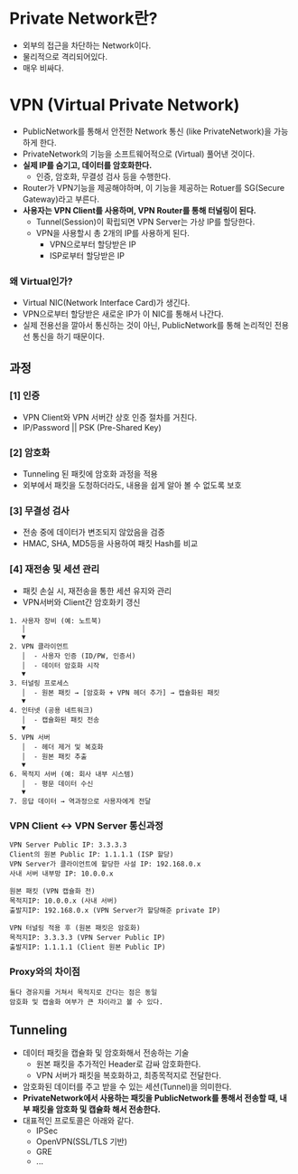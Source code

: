# Private Network란?
- 외부의 접근을 차단하는 Network이다.
- 물리적으로 격리되어있다.
- 매우 비싸다.

# VPN (Virtual Private Network)
- PublicNetwork를 통해서 안전한 Network 통신 (like PrivateNetwork)을 가능하게 한다.
- PrivateNetwork의 기능을 소프트웨어적으로 (Virtual) 풀어낸 것이다.
- **실제 IP를 숨기고, 데이터를 암호화한다.**
  - 인증, 암호화, 무결성 검사 등을 수행한다.
- Router가 VPN기능을 제공해야하며, 이 기능을 제공하는 Rotuer를 SG(Secure Gateway)라고 부른다.
- **사용자는 VPN Client를 사용하며, VPN Router를 통해 터널링이 된다.**
  - Tunnel(Session)이 확립되면 VPN Server는 가상 IP를 할당한다. 
  - VPN을 사용할시 총 2개의 IP를 사용하게 된다.
    - VPN으로부터 할당받은 IP
    - ISP로부터 할당받은 IP

### 왜 Virtual인가?
- Virtual NIC(Network Interface Card)가 생긴다.
- VPN으로부터 할당받은 새로운 IP가 이 NIC를 통해서 나간다.
- 실제 전용선을 깔아서 통신하는 것이 아닌, PublicNetwork를 통해 논리적인 전용선 통신을 하기 때문이다.

## 과정

### [1] 인증
- VPN Client와 VPN 서버간 상호 인증 절차를 거친다.
- IP/Password || PSK (Pre-Shared Key)

### [2] 암호화
- Tunneling 된 패킷에 암호화 과정을 적용
- 외부에서 패킷을 도청하더라도, 내용을 쉽게 알아 볼 수 없도록 보호

### [3] 무결성 검사
- 전송 중에 데이터가 변조되지 않았음을 검증
- HMAC, SHA, MD5등을 사용하여 패킷 Hash를 비교

### [4] 재전송 및 세션 관리
- 패킷 손실 시, 재전송을 통한 세션 유지와 관리
- VPN서버와 Client간 암호화키 갱신

```text
1. 사용자 장비 (예: 노트북)
   │
   ▼
2. VPN 클라이언트
   │  - 사용자 인증 (ID/PW, 인증서)
   │  - 데이터 암호화 시작
   ▼
3. 터널링 프로세스
   │  - 원본 패킷 → [암호화 + VPN 헤더 추가] → 캡슐화된 패킷
   ▼
4. 인터넷 (공용 네트워크)
   │  - 캡슐화된 패킷 전송
   ▼
5. VPN 서버
   │  - 헤더 제거 및 복호화
   │  - 원본 패킷 추출
   ▼
6. 목적지 서버 (예: 회사 내부 시스템)
   │  - 평문 데이터 수신
   ▼
7. 응답 데이터 → 역과정으로 사용자에게 전달
```

### VPN Client <-> VPN Server 통신과정
```text
VPN Server Public IP: 3.3.3.3
Client의 원본 Public IP: 1.1.1.1 (ISP 할당)
VPN Server가 클라이언트에 할당한 사설 IP: 192.168.0.x
사내 서버 내부망 IP: 10.0.0.x

원본 패킷 (VPN 캡슐화 전)
목적지IP: 10.0.0.x (사내 서버)
출발지IP: 192.168.0.x (VPN Server가 할당해준 private IP)

VPN 터널링 적용 후 (원본 패킷은 암호화)
목적지IP: 3.3.3.3 (VPN Server Public IP)
출발지IP: 1.1.1.1 (Client 원본 Public IP)

```

### Proxy와의 차이점
```text
둘다 경유지를 거쳐서 목적지로 간다는 점은 동일
암호화 및 캡술화 여부가 큰 차이라고 볼 수 있다.
```

## Tunneling
- 데이터 패킷을 캡슐화 및 암호화해서 전송하는 기술
  - 원본 패킷을 추가적인 Header로 감싸 암호화한다.
  - VPN 서버가 패킷을 복호화하고, 최종목적지로 전달한다.
- 암호화된 데이터를 주고 받을 수 있는 세션(Tunnel)을 의미한다.
- **PrivateNetwork에서 사용하는 패킷을 PublicNetwork를 통해서 전송할 때, 내부 패킷을 암호화 및 캡슐화 해서 전송한다.**
- 대표적인 프로토콜은 아래와 같다.
  - IPSec
  - OpenVPN(SSL/TLS 기반)
  - GRE
  - ...
